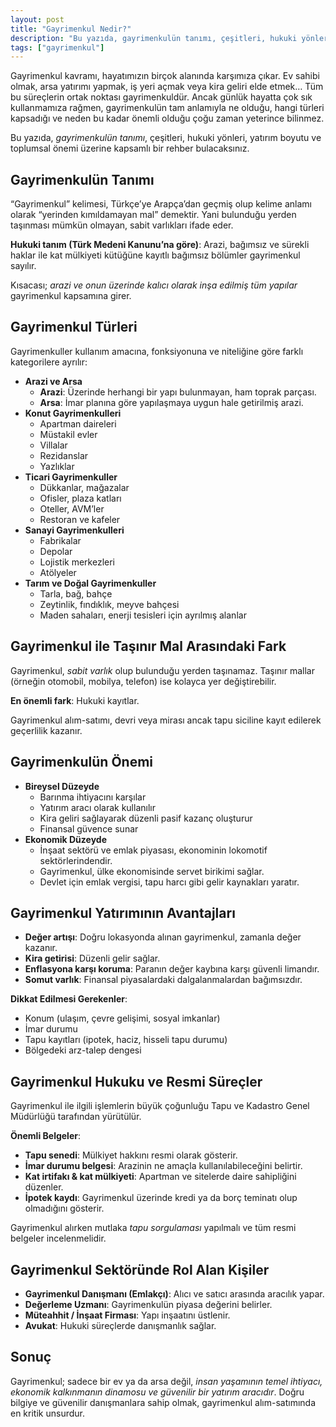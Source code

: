 ```yaml
---
layout: post
title: "Gayrimenkul Nedir?"
description: "Bu yazıda, gayrimenkulün tanımı, çeşitleri, hukuki yönleri, yatırım boyutu ve toplumsal önemi üzerine kapsamlı bir rehber bulacaksınız."
tags: ["gayrimenkul"]
---
```


Gayrimenkul kavramı, hayatımızın birçok alanında karşımıza çıkar. Ev sahibi olmak, arsa yatırımı yapmak, iş yeri açmak veya kira geliri elde etmek… Tüm bu süreçlerin ortak noktası gayrimenkuldür. Ancak günlük hayatta çok sık kullanmamıza rağmen, gayrimenkulün tam anlamıyla ne olduğu, hangi türleri kapsadığı ve neden bu kadar önemli olduğu çoğu zaman yeterince bilinmez.

Bu yazıda, *gayrimenkulün tanımı*, çeşitleri, hukuki yönleri, yatırım boyutu ve toplumsal önemi üzerine kapsamlı bir rehber bulacaksınız.

## Gayrimenkulün Tanımı

“Gayrimenkul” kelimesi, Türkçe’ye Arapça’dan geçmiş olup kelime anlamı olarak “yerinden kımıldamayan mal” demektir. Yani bulunduğu yerden taşınması mümkün olmayan, sabit varlıkları ifade eder.

**Hukuki tanım (Türk Medeni Kanunu’na göre)**: Arazi, bağımsız ve sürekli haklar ile kat mülkiyeti kütüğüne kayıtlı bağımsız bölümler gayrimenkul sayılır.

Kısacası; *arazi ve onun üzerinde kalıcı olarak inşa edilmiş tüm yapılar* gayrimenkul kapsamına girer.

## Gayrimenkul Türleri

Gayrimenkuller kullanım amacına, fonksiyonuna ve niteliğine göre farklı kategorilere ayrılır:

- **Arazi ve Arsa**
  - **Arazi**: Üzerinde herhangi bir yapı bulunmayan, ham toprak parçası.
  - **Arsa**: İmar planına göre yapılaşmaya uygun hale getirilmiş arazi.
- **Konut Gayrimenkulleri**
  - Apartman daireleri
  - Müstakil evler
  - Villalar
  - Rezidanslar
  - Yazlıklar
- **Ticari Gayrimenkuller**
  - Dükkanlar, mağazalar
  - Ofisler, plaza katları
  - Oteller, AVM’ler
  - Restoran ve kafeler
- **Sanayi Gayrimenkulleri**
  - Fabrikalar
  - Depolar
  - Lojistik merkezleri
  - Atölyeler
- **Tarım ve Doğal Gayrimenkuller**
  - Tarla, bağ, bahçe
  - Zeytinlik, fındıklık, meyve bahçesi
  - Maden sahaları, enerji tesisleri için ayrılmış alanlar

## Gayrimenkul ile Taşınır Mal Arasındaki Fark

Gayrimenkul, *sabit varlık* olup bulunduğu yerden taşınamaz. Taşınır mallar (örneğin otomobil, mobilya, telefon) ise kolayca yer değiştirebilir.

**En önemli fark**: Hukuki kayıtlar.

Gayrimenkul alım-satımı, devri veya mirası ancak tapu siciline kayıt edilerek geçerlilik kazanır.

## Gayrimenkulün Önemi

- **Bireysel Düzeyde**
  - Barınma ihtiyacını karşılar
  - Yatırım aracı olarak kullanılır
  - Kira geliri sağlayarak düzenli pasif kazanç oluşturur
  - Finansal güvence sunar
- **Ekonomik Düzeyde**
  - İnşaat sektörü ve emlak piyasası, ekonominin lokomotif sektörlerindendir.
  - Gayrimenkul, ülke ekonomisinde servet birikimi sağlar.
  - Devlet için emlak vergisi, tapu harcı gibi gelir kaynakları yaratır.

## Gayrimenkul Yatırımının Avantajları

- **Değer artışı**: Doğru lokasyonda alınan gayrimenkul, zamanla değer kazanır.
- **Kira getirisi**: Düzenli gelir sağlar.
- **Enflasyona karşı koruma**: Paranın değer kaybına karşı güvenli limandır.
- **Somut varlık**: Finansal piyasalardaki dalgalanmalardan bağımsızdır.

**Dikkat Edilmesi Gerekenler**:

- Konum (ulaşım, çevre gelişimi, sosyal imkanlar)
- İmar durumu
- Tapu kayıtları (ipotek, haciz, hisseli tapu durumu)
- Bölgedeki arz-talep dengesi

## Gayrimenkul Hukuku ve Resmi Süreçler

Gayrimenkul ile ilgili işlemlerin büyük çoğunluğu Tapu ve Kadastro Genel Müdürlüğü tarafından yürütülür.

**Önemli Belgeler**:

- **Tapu senedi**: Mülkiyet hakkını resmi olarak gösterir.
- **İmar durumu belgesi**: Arazinin ne amaçla kullanılabileceğini belirtir.
- **Kat irtifakı & kat mülkiyeti**: Apartman ve sitelerde daire sahipliğini düzenler.
- **İpotek kaydı**: Gayrimenkul üzerinde kredi ya da borç teminatı olup olmadığını gösterir.

Gayrimenkul alırken mutlaka *tapu sorgulaması* yapılmalı ve tüm resmi belgeler incelenmelidir.

## Gayrimenkul Sektöründe Rol Alan Kişiler

- **Gayrimenkul Danışmanı (Emlakçı)**: Alıcı ve satıcı arasında aracılık yapar.
- **Değerleme Uzmanı**: Gayrimenkulün piyasa değerini belirler.
- **Müteahhit / İnşaat Firması**: Yapı inşaatını üstlenir.
- **Avukat**: Hukuki süreçlerde danışmanlık sağlar.

## Sonuç

Gayrimenkul; sadece bir ev ya da arsa değil, *insan yaşamının temel ihtiyacı, ekonomik kalkınmanın dinamosu ve güvenilir bir yatırım aracıdır*. Doğru bilgiye ve güvenilir danışmanlara sahip olmak, gayrimenkul alım-satımında en kritik unsurdur.